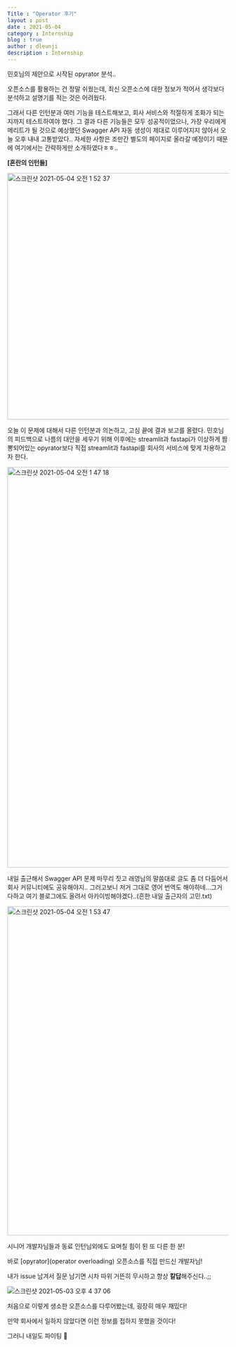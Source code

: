 ```yaml
---
Title : "Operator 후기"
layout : post
date : 2021-05-04
category : Internship
blog : true
author : dleunji
description : Internship
---
```


민호님의 제안으로 시작된 opyrator 분석..

오픈소스를 활용하는 건 정말 쉬웠는데, 최신 오픈소스에 대한 정보가 적어서 생각보다 분석하고 설명기를 적는 것은 어려웠다.

그래서 다른 인턴분과 여러 기능을 테스트해보고, 회사 서비스와 적절하게 조화가 되는지까지 테스트하여야 했다. 그 결과 다른 기능들은 모두 성공적이었으나, 가장 우리에게 메리트가 될 것으로 예상했던 Swagger API 자동 생성이 제대로 이루어지지 않아서 오늘 오후 내내 고통받았다.. 자세한 사항은 조만간 별도의 페이지로 올라갈 예정이기 때문에 여기에서는 간략하게만 소개하였다ㅎㅎ..

**[혼란의 인턴들]**

<img width="561" alt="스크린샷 2021-05-04 오전 1 52 37" src="https://user-images.githubusercontent.com/46207836/116906577-69263a80-ac7b-11eb-8023-2d90937cb36f.png">

오늘 이 문제에 대해서 다른 인턴분과 의논하고, 고심 끝에 결과 보고를 올렸다. 민호님의 피드백으로 나름의 대안을 세우기 위해 이후에는 streamlit과 fastapi가 이상하게 짬뽕되어있는 opyrator보다 직접 streamlit과 fastapi를 회사의 서비스에 맞게 차용하고자 한다.

<img width="912" alt="스크린샷 2021-05-04 오전 1 47 18" src="https://user-images.githubusercontent.com/46207836/116905996-ab02b100-ac7a-11eb-9f1c-5991fd505885.png">

내일 출근해서 Swagger API 문제 마무리 짓고 래영님의 말씀대로 글도 좀 더 다듬어서 회사 커뮤니티에도 공유해야지.. 그러고보니 저거 그대로 영어 번역도 해야하네...그거 다하고 여기 블로그에도 올려서 아카이빙해야겠다..(흔한 내일 출근자의 고민.txt)

<img width="749" alt="스크린샷 2021-05-04 오전 1 53 47" src="https://user-images.githubusercontent.com/46207836/116906853-bbfff200-ac7b-11eb-869d-6c35a9c09861.png">

시니어 개발자님들과 동료 인턴님외에도 요며칠 힘이 된 또 다른 한 분!

바로 [opyrator](operator overloading) 오픈소스를 직접 만드신 개발자님!

내가 issue 남겨서 질문 남기면 시차 따위 거뜬히 무시하고 항상 **칼답**해주신다..;;

![스크린샷 2021-05-03 오후 4 37 06](https://user-images.githubusercontent.com/46207836/116907168-303a9580-ac7c-11eb-8778-75602ea13d36.png)

처음으로 이렇게 생소한 오픈소스를 다루어봤는데, 굉장히 매우 재밌다! 

만약 회사에서 일하지 않았다면 이런 정보를 접하지 못했을 것이다!

그러니 내일도 파이팅 :heart_decoration:
